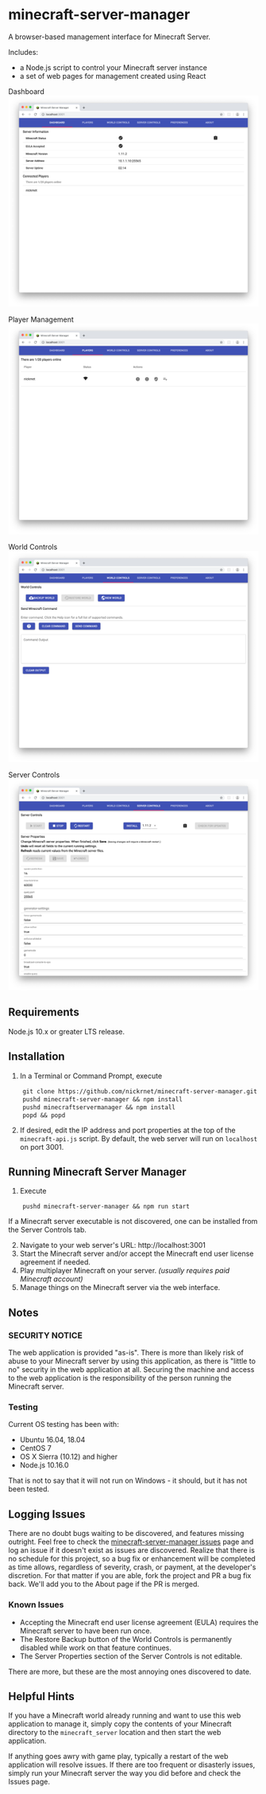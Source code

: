 
# minecraft-server-manager

A browser-based management interface for Minecraft Server.

Includes:

* a Node.js script to control your Minecraft server instance
* a set of web pages for management created using React

Dashboard
![Dashboard](doc/screenshots/dashboard.png "Dashboard")

Player Management
![Player Management](doc/screenshots/players.png "Players")

World Controls
![World Controls](doc/screenshots/world.png "World Controls")

Server Controls
![Server Controls](doc/screenshots/server.png "Server Controls")

## Requirements

Node.js 10.x or greater LTS release.

## Installation

1. In a Terminal or Command Prompt, execute
```
    git clone https://github.com/nickrnet/minecraft-server-manager.git
    pushd minecraft-server-manager && npm install
    pushd minecraftservermanager && npm install
    popd && popd
```

2. If desired, edit the IP address and port properties at the top of the
`minecraft-api.js`
script. By default, the web server will run on `localhost` on port 3001.

## Running Minecraft Server Manager

1. Execute

```
    pushd minecraft-server-manager && npm run start
```

If a Minecraft server executable is not discovered, one can be installed from the
Server Controls tab.

2. Navigate to your web server's URL: http://localhost:3001
3. Start the Minecraft server and/or accept the Minecraft end user license
agreement if needed.
4. Play multiplayer Minecraft on your server. *(usually requires paid
Minecraft account)*
5. Manage things on the Minecraft server via the web interface.

## Notes

### SECURITY NOTICE

The web application is provided "as-is". There is more than likely risk of
abuse to your Minecraft server by using this application, as there is "little to
no" security in the web application at all. Securing the machine and access to
the web application is the responsibility of the person running the Minecraft
server.

### Testing

Current OS testing has been with:

* Ubuntu 16.04, 18.04
* CentOS 7
* OS X Sierra (10.12) and higher
* Node.js 10.16.0

That is not to say that it will not run on Windows - it should, but it has
not been tested.

## Logging Issues

There are no doubt bugs waiting to be discovered, and features missing outright.
Feel free to check the
[minecraft-server-manager issues](https://github.com/nickrnet/minecraft-server-manager/issues)
page and log an issue if it doesn't exist as issues are discovered. Realize that
there is no schedule for this project, so a bug fix or enhancement will be
completed as time allows, regardless of severity, crash, or payment, at the
developer's discretion. For that matter if you are able, fork the project and
PR a bug fix back. We'll add you to the About page if the PR is merged.

### Known Issues

- Accepting the Minecraft end user license agreement (EULA) requires the
Minecraft server to have been run once.
- The Restore Backup button of the World Controls is permanently disabled while
work on that feature continues.
- The Server Properties section of the Server Controls is not editable.

There are more, but these are the most annoying ones discovered to date.

## Helpful Hints

If you have a Minecraft world already running and want to use this web
application to manage it, simply copy the contents of your Minecraft directory
to the `minecraft_server` location and then start the web application.

If anything goes awry with game play, typically a restart of the web application
will resolve issues. If there are too frequent or disasterly issues, simply run
your Minecraft server the way you did before and check the Issues page.
